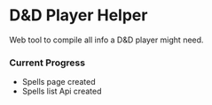 # D&D Player Helper

Web tool to compile all info a D&D player might need.

### Current Progress

  * Spells page created
  * Spells list Api created